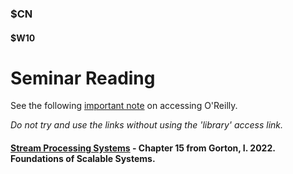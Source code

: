 ### $CN
#### $W10

# Seminar Reading

See the following [important note]($UP/main_accessoreilly) on accessing O'Reilly.

*Do not try and use the links without using the 'library' access link.*

#### [Stream Processing Systems](https://learning.oreilly.com/library/view/foundations-of-scalable/9781098106058/ch15.html) - Chapter 15 from Gorton, I. 2022. Foundations of Scalable Systems.